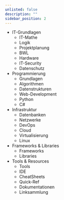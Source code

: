 ```yaml
---
unlisted: false
description: ""
sidebar_position: 2
---
```

- IT-Grundlagen
    - IT-Mathe
    - Logik
    - Projektplanung
    - BWL
    - Hardware
    - IT-Security
    - Datenschutz
- Programmierung
    - Grundlagen
    - Algorithmen
    - Datenstrukturen
    - Web-Development
    - Python
    - C#
- Infrastruktur
    - Datenbanken
    - Netzwerke
    - DevOps
    - Cloud
    - Virtualisierung
    - Linux
- Frameworks & Libraries
    - Frameworks
    - Libraries
- Tools & Resources
    - Tools
    - IDE
    - CheatSheets
    - Quick-Ref
    - Dokumentationen
    - Linksammlung